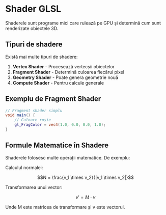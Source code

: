 # Shader GLSL

Shaderele sunt programe mici care rulează pe GPU și determină cum sunt renderizate obiectele 3D.

## Tipuri de shadere

Există mai multe tipuri de shadere:

1. **Vertex Shader** - Procesează vertecșii obiectelor
2. **Fragment Shader** - Determină culoarea fiecărui pixel
3. **Geometry Shader** - Poate genera geometrie nouă
4. **Compute Shader** - Pentru calcule generale

## Exemplu de Fragment Shader

```glsl
// Fragment shader simplu
void main() {
    // Culoare roșie
    gl_FragColor = vec4(1.0, 0.0, 0.0, 1.0);
}
```

## Formule Matematice în Shadere

Shaderele folosesc multe operații matematice. De exemplu:

Calculul normalei:

$$N = \frac{v_1 \times v_2}{|v_1 \times v_2|}$$

Transformarea unui vector:

$$v' = M \cdot v$$

Unde M este matricea de transformare și v este vectorul. 